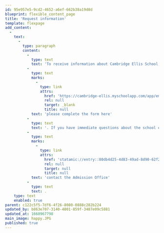 ```yaml
---
id: 95e957e5-9cd2-4652-a6ef-662b38a19d8d
blueprint: flexible_content_page
title: 'Request information'
template: flexpage
add_content:
  -
    text:
      -
        type: paragraph
        content:
          -
            type: text
            text: 'To receive information about Cambridge Ellis School, '
          -
            type: text
            marks:
              -
                type: link
                attrs:
                  href: 'https://cambridge-ellis.myschoolapp.com/app/embed#inquiry/40349'
                  rel: null
                  target: _blank
                  title: null
            text: 'please complete the form here'
          -
            type: text
            text: '. If you have immediate questions about the school or the admission process, '
          -
            type: text
            marks:
              -
                type: link
                attrs:
                  href: 'statamic://entry::80db4d25-4d83-49ad-8d90-62f26c47a7b9'
                  rel: null
                  target: null
                  title: null
            text: 'contact the Admission Office'
          -
            type: text
            text: .
    type: text
    enabled: true
parent: c122c5f5-7df6-4f26-8080-0888c282b224
updated_by: b863e707-3140-4001-859f-3487e09c5881
updated_at: 1660967798
main_image: happy.JPG
published: true
---
```

